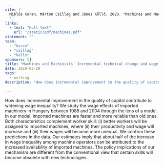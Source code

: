 ```yaml
---
cite: |-
  Miklós Koren, Márton Csillag and János Köllő. 2020. "Machines and Machinists: Incremental technical change and wage inequality
  "
links:
  - text: "Full text"
    url: "/static/pdf/machines.pdf"
statement: ""
team:
  - "koren"
  - "csillag"
  - "kollo"
sponsors: []
title: "Machines and Machinists: Incremental technical change and wage inequality\n"
date: 2020-02-29
tags:
  - working
description: "How does incremental improvement in the quality of capital contribute to widening wage inequality? We study the wage effects of imported machinery in Hungary between 1988 and 2004 through the lens of a model. In our model, imported machines are faster and more reliable than old ones. Both characteristics complement worker skill: (i) better workers will be assigned to imported machines, where (ii) their productivity and wage will increase and (iii) their wages will become more unequal. We confirm these predictions in the data. Our estimates imply that about half of the increase in wage inequality among machine operators can be attributed to the increased availability of imported machines. The policy implications of our mechanism are different from the conventional view that certain skills will become obsolete with new technologies.\n"

---
```


How does incremental improvement in the quality of capital contribute to widening wage inequality? We study the wage effects of imported machinery in Hungary between 1988 and 2004 through the lens of a model. In our model, imported machines are faster and more reliable than old ones. Both characteristics complement worker skill: (i) better workers will be assigned to imported machines, where (ii) their productivity and wage will increase and (iii) their wages will become more unequal. We confirm these predictions in the data. Our estimates imply that about half of the increase in wage inequality among machine operators can be attributed to the increased availability of imported machines. The policy implications of our mechanism are different from the conventional view that certain skills will become obsolete with new technologies.

